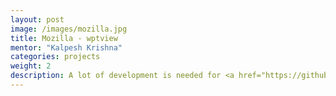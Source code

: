 ```yaml
---
layout: post
image: /images/mozilla.jpg
title: Mozilla - wptview
mentor: "Kalpesh Krishna"
categories: projects
weight: 2
description: A lot of development is needed for <a href="https://github.com/mozilla/wptview">this open source repository</a>.
---
```

